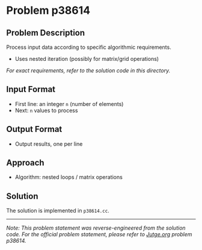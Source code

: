 # Problem p38614

## Problem Description

Process input data according to specific algorithmic requirements.
- Uses nested iteration (possibly for matrix/grid operations)

*For exact requirements, refer to the solution code in this directory.*

## Input Format

- First line: an integer `n` (number of elements)
- Next: `n` values to process

## Output Format

- Output results, one per line

## Approach

- Algorithm: nested loops / matrix operations

## Solution

The solution is implemented in `p38614.cc`.

---

*Note: This problem statement was reverse-engineered from the solution code. For the official problem statement, please refer to [Jutge.org](https://jutge.org/) problem p38614.*
